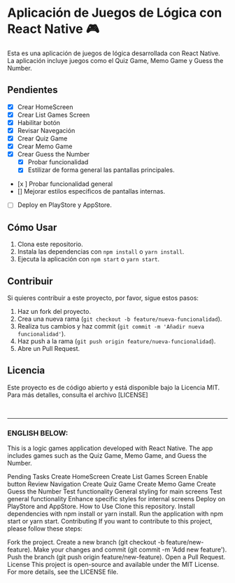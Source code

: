 # Aplicación de Juegos de Lógica con React Native 🎮

Esta es una aplicación de juegos de lógica desarrollada con React Native. La aplicación incluye juegos como el Quiz Game, Memo Game y Guess the Number.

## Pendientes

- [x] Crear HomeScreen
- [x] Crear List Games Screen
- [x] Habilitar botón
- [x] Revisar Navegación
- [x] Crear Quiz Game
- [x] Crear Memo Game
- [x] Crear Guess the Number
  - [x] Probar funcionalidad
  - [x] Estilizar de forma general las pantallas principales.
- [x ] Probar funcionalidad general
- [] Mejorar estilos especificos de pantallas internas.
- [ ] Deploy en PlayStore y AppStore.

## Cómo Usar

1. Clona este repositorio.
2. Instala las dependencias con `npm install` o `yarn install`.
3. Ejecuta la aplicación con `npm start` o `yarn start`.

## Contribuir

Si quieres contribuir a este proyecto, por favor, sigue estos pasos:

1. Haz un fork del proyecto.
2. Crea una nueva rama (`git checkout -b feature/nueva-funcionalidad`).
3. Realiza tus cambios y haz commit (`git commit -m 'Añadir nueva funcionalidad'`).
4. Haz push a la rama (`git push origin feature/nueva-funcionalidad`).
5. Abre un Pull Request.

## Licencia

Este proyecto es de código abierto y está disponible bajo la Licencia MIT. Para más detalles, consulta el archivo [LICENSE]

<br>
<hr>
<h3>ENGLISH BELOW:</h3>
This is a logic games application developed with React Native. The app includes games such as the Quiz Game, Memo Game, and Guess the Number.

Pending Tasks
 Create HomeScreen
 Create List Games Screen
 Enable button
 Review Navigation
 Create Quiz Game
 Create Memo Game
 Create Guess the Number
 Test functionality
 General styling for main screens
 Test general functionality
 Enhance specific styles for internal screens
 Deploy on PlayStore and AppStore.
How to Use
Clone this repository.
Install dependencies with npm install or yarn install.
Run the application with npm start or yarn start.
Contributing
If you want to contribute to this project, please follow these steps:

Fork the project.
Create a new branch (git checkout -b feature/new-feature).
Make your changes and commit (git commit -m 'Add new feature').
Push the branch (git push origin feature/new-feature).
Open a Pull Request.
License
This project is open-source and available under the MIT License. For more details, see the LICENSE file.